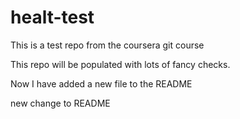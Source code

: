 # healt-test
This is a test repo from the coursera git course

This repo will be populated with lots of fancy checks.

Now I have added a new file to the README

new change to README
